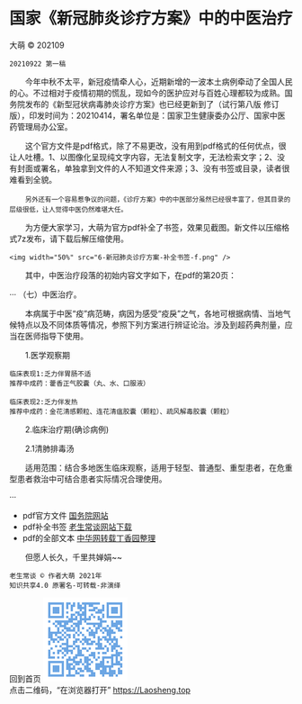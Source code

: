 ﻿国家《新冠肺炎诊疗方案》中的中医治疗
====================================
大萌 © 202109

	20210922 第一稿

　　今年中秋不太平，新冠疫情牵人心，近期新增的一波本土病例牵动了全国人民的心。不过相对于疫情初期的慌乱，现如今的医护应对与百姓心理都较为成熟。国务院发布的《新型冠状病毒肺炎诊疗方案》也已经更新到了（试行第八版 修订版），印发时间为：20210414，署名单位是：国家卫生健康委办公厅、国家中医药管理局办公室。

　　这个官方文件是pdf格式，除了不易更改，没有用到pdf格式的任何优点，很让人吐槽。1、以图像化呈现纯文字内容，无法复制文字，无法检索文字；2、没有封面或署名，单独拿到文件的人不知道文件来源；3、没有书签或目录，读者很难看到全貌。

　　<small>另外还有一个容易惹争议的问题，《诊疗方案》中的中医部分虽然已经很丰富了，但其目录的层级很低，让人觉得中医仍然难堪大任。</small>

　　为方便大家学习，大萌为官方pdf补全了书签，效果见截图。新文件以压缩格式7z发布，请下载后解压缩使用。

	<img width="50%" src="6-新冠肺炎诊疗方案-补全书签-f.png" />

　　其中，中医治疗段落的初始内容文字如下，在pdf的第20页：

···
（七）中医治疗。

　　本病属于中医“疫”病范畴，病因为感受“疫戾”之气，各地可根据病情、当地气候特点以及不同体质等情况，参照下列方案进行辨证论治。涉及到超药典剂量，应当在医师指导下使用。

　　1.医学观察期

	临床表现1:乏力伴胃肠不适
	推荐中成药：藿香正气胶囊（丸、水、口服液）

	临床表现2:乏力伴发热
	推荐中成药：金花清感颗粒、连花清瘟胶囊（颗粒）、疏风解毒胶囊（颗粒）

　　2.临床治疗期(确诊病例)

　　2.1清肺排毒汤

　　适用范围：结合多地医生临床观察，适用于轻型、普通型、重型患者，在危重型患者救治中可结合患者实际情况合理使用。

···

*	pdf官方文件 	[国务院网站](http://www.gov.cn/zhengce/zhengceku/2021-04/15/content_5599795.htm)
*	pdf补全书签 	[老生常谈网站下载](6-新冠肺炎诊疗方案-补全书签.7z)
*	pdf的全部文本	[中华网转载丁香园整理](http://med.china.com.cn/content/pid/253699/tid/1026)

　　但愿人长久，千里共婵娟~~


	老生常谈 © 作者大萌 2021年
	知识共享4.0 原署名-可转载-非演绎


回到首页
<a href=".." title="返回老生常谈首页"><img src="../indexQR-Blue.png" /></a>  
点击二维码，“在浏览器打开” https://Laosheng.top
